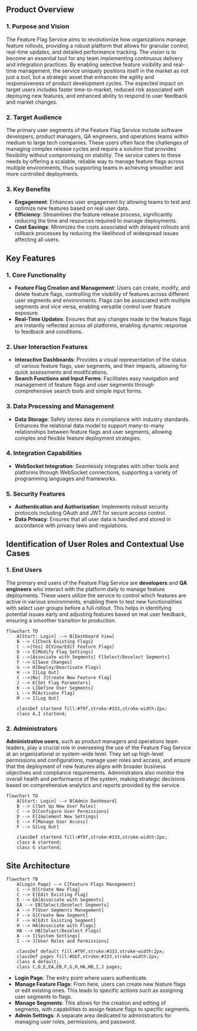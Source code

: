 ## Product Overview

### 1. **Purpose and Vision**
The Feature Flag Service aims to revolutionize how organizations manage feature rollouts, providing a robust platform that allows for granular control, real-time updates, and detailed performance tracking. The vision is to become an essential tool for any team implementing continuous delivery and integration practices. By enabling selective feature visibility and real-time management, the service uniquely positions itself in the market as not just a tool, but a strategic asset that enhances the agility and responsiveness of product development cycles. The expected impact on target users includes faster time-to-market, reduced risk associated with deploying new features, and enhanced ability to respond to user feedback and market changes.

### 2. **Target Audience**
The primary user segments of the Feature Flag Service include software developers, product managers, QA engineers, and operations teams within medium to large tech companies. These users often face the challenges of managing complex release cycles and require a solution that provides flexibility without compromising on stability. The service caters to these needs by offering a scalable, reliable way to manage feature flags across multiple environments, thus supporting teams in achieving smoother and more controlled deployments.

### 3. **Key Benefits**
- **Engagement**: Enhances user engagement by allowing teams to test and optimize new features based on real user data.
- **Efficiency**: Streamlines the feature release process, significantly reducing the time and resources required to manage deployments.
- **Cost Savings**: Minimizes the costs associated with delayed rollouts and rollback processes by reducing the likelihood of widespread issues affecting all users.

## Key Features

### 1. **Core Functionality**
- **Feature Flag Creation and Management**: Users can create, modify, and delete feature flags, controlling the visibility of features across different user segments and environments. Flags can be associated with multiple segments and vice versa, enabling versatile control over feature exposure.
- **Real-Time Updates**: Ensures that any changes made to the feature flags are instantly reflected across all platforms, enabling dynamic response to feedback and conditions.

### 2. **User Interaction Features**
- **Interactive Dashboards**: Provides a visual representation of the status of various feature flags, user segments, and their impacts, allowing for quick assessments and modifications.
- **Search Functions and Input Forms**: Facilitates easy navigation and management of feature flags and user segments through comprehensive search tools and simple input forms.

### 3. **Data Processing and Management**
- **Data Storage**: Safely stores data in compliance with industry standards. Enhances the relational data model to support many-to-many relationships between feature flags and user segments, allowing complex and flexible feature deployment strategies.

### 4. **Integration Capabilities**
- **WebSocket Integration**: Seamlessly integrates with other tools and platforms through WebSocket connections, supporting a variety of programming languages and frameworks.

### 5. **Security Features**
- **Authentication and Authorization**: Implements robust security protocols including OAuth and JWT for secure access control.
- **Data Privacy**: Ensures that all user data is handled and stored in accordance with privacy laws and regulations.

## Identification of User Roles and Contextual Use Cases

### 1. **End Users**
The primary end users of the Feature Flag Service are **developers** and **QA engineers** who interact with the platform daily to manage feature deployments. These users utilize the service to control which features are active in various environments, enabling them to test new functionalities with select user groups before a full rollout. This helps in identifying potential issues early and adjusting features based on real user feedback, ensuring a smoother transition to production.

``` mermaid
flowchart TD
    A[Start: Login] --> B[Dashboard View]
    B --> C{Check Existing Flags}
    C -->|Yes| D[View/Edit Feature Flags]
    D --> E[Modify Flag Settings]
    E -->|Associate with Segments| F[Select/Deselect Segments]
    F --> G[Save Changes]
    G --> H[Deploy/Deactivate Flags]
    H --> I[Log Out]
    C -->|No| J[Create New Feature Flag]
    J --> K[Set Flag Parameters]
    K --> L[Define User Segments]
    L --> M[Activate Flag]
    M --> I[Log Out]

    classDef startend fill:#f9f,stroke:#333,stroke-width:2px;
    class A,I startend;

```

### 2. **Administrators**
**Administrative users**, such as product managers and operations team leaders, play a crucial role in overseeing the use of the Feature Flag Service at an organizational or system-wide level. They set up high-level permissions and configurations, manage user roles and access, and ensure that the deployment of new features aligns with broader business objectives and compliance requirements. Administrators also monitor the overall health and performance of the system, making strategic decisions based on comprehensive analytics and reports provided by the service.

``` mermaid
flowchart TD
    A[Start: Login] --> B[Admin Dashboard]
    B --> C[Set Up New User Roles]
    C --> D[Configure User Permissions]
    D --> E[Implement New Settings]
    E --> F[Manage User Access]
    F --> G[Log Out]

    classDef startend fill:#f9f,stroke:#333,stroke-width:2px;
    class A startend;
    class G startend;

```


## Site Architecture

```mermaid
flowchart TB
    A[Login Page] --> C[Feature Flags Management]
    C --> D[Create New Flag]
    C --> E[Edit Existing Flag]
    E --> EA[Associate with Segments]
    EA --> EB[Select/Deselect Segments]
    A --> F[User Segments Management]
    F --> G[Create New Segment]
    F --> H[Edit Existing Segment]
    H --> HA[Associate with Flags]
    HA --> HB[Select/Deselect Flags]
    A --> I[System Settings]
    I --> J[User Roles and Permissions]

    classDef default fill:#f9f,stroke:#333,stroke-width:2px;
    classDef pages fill:#bbf,stroke:#333,stroke-width:2px;
    class A default;
    class C,D,E,EA,EB,F,G,H,HA,HB,I,J pages;
```

- **Login Page**: The entry point where users authenticate.
- **Manage Feature Flags**: From here, users can create new feature flags or edit existing ones. This leads to specific actions such as assigning user segments to flags.
- **Manage Segments**: This allows for the creation and editing of segments, with capabilities to assign feature flags to specific segments.
- **Admin Settings**: A separate area dedicated to administrators for managing user roles, permissions, and password.